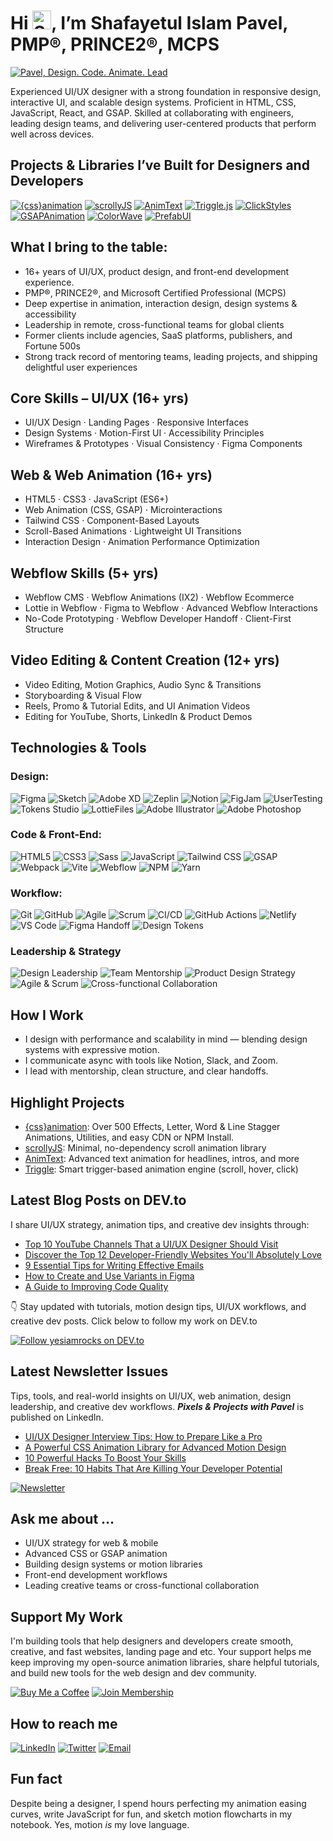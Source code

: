<h1>Hi <img src="https://raw.githubusercontent.com/verma-anushka/verma-anushka/master/gifs/wave.gif" alt="Shafayetul Islam Pavel on Github" width="30px">, I’m Shafayetul Islam Pavel, PMP®, PRINCE2®, MCPS</h1>

[![Pavel, Design. Code. Animate. Lead](https://pimp-my-readme-next.vercel.app/api/wavy-banner?subtitle=Design.%20Code.%20Animate.%20Lead&title=Pavel)](https://www.linkedin.com/in/shafayetul/)

Experienced UI/UX designer with a strong foundation in responsive design, interactive UI, and scalable design systems. Proficient in HTML, CSS, JavaScript, React, and GSAP. Skilled at collaborating with engineers, leading design teams, and delivering user-centered products that perform well across devices.

## Projects & Libraries I’ve Built for Designers and Developers

[![{css}animation](https://img.shields.io/badge/%7Bcss%7Danimation-Library-7e2ea0?style=for-the-badge&logo=css&logoColor=white)](https://github.com/yesiamrocks/cssanimation)
[![scrollyJS](https://img.shields.io/badge/scrollyJS-Scroll%20Animation-3ec6f2?style=for-the-badge&logo=javascript&logoColor=white)](https://github.com/yesiamrocks/scrollyjs)
[![AnimText](https://img.shields.io/badge/AnimText-Text%20Animation-f43f5e?style=for-the-badge&logo=javascript&logoColor=white)](https://github.com/yesiamrocks/animtext)
[![Triggle.js](https://img.shields.io/badge/Triggle-Trigger%20Engine-FF6600?style=for-the-badge&logo=javascript&logoColor=white)](https://github.com/yesiamrocks/triggle)
[![ClickStyles](https://img.shields.io/badge/ClickStyles-Button%20Animation-e91e63?style=for-the-badge&logo=javascript&logoColor=white)](https://github.com/yesiamrocks/ClickStyles)
[![GSAPAnimation](https://img.shields.io/badge/gsapanimation-GSAP%20Library-0AE448?style=for-the-badge&logo=javascript&logoColor=white)](https://github.com/yesiamrocks/gsapanimation)
[![ColorWave](https://img.shields.io/badge/ColorWave-Gradient%20Tools-FFB500?style=for-the-badge&logo=css&logoColor=white)](https://github.com/yesiamrocks/colorwave)
[![PrefabUI](https://img.shields.io/badge/PrefabUI-UI%20Components-06B6D4?style=for-the-badge&logo=tailwindcss&logoColor=white)](https://github.com/yesiamrocks/prefabui)

## What I bring to the table:

- 16+ years of UI/UX, product design, and front-end development experience.
- PMP®, PRINCE2®, and Microsoft Certified Professional (MCPS)
- Deep expertise in animation, interaction design, design systems & accessibility
- Leadership in remote, cross-functional teams for global clients
- Former clients include agencies, SaaS platforms, publishers, and Fortune 500s
- Strong track record of mentoring teams, leading projects, and shipping delightful user experiences

## Core Skills – UI/UX (16+ yrs)

- UI/UX Design · Landing Pages · Responsive Interfaces
- Design Systems · Motion-First UI · Accessibility Principles
- Wireframes & Prototypes · Visual Consistency · Figma Components

## Web & Web Animation (16+ yrs)

- HTML5 · CSS3 · JavaScript (ES6+)
- Web Animation (CSS, GSAP) · Microinteractions
- Tailwind CSS · Component-Based Layouts
- Scroll-Based Animations · Lightweight UI Transitions
- Interaction Design · Animation Performance Optimization

## Webflow Skills (5+ yrs)

- Webflow CMS · Webflow Animations (IX2) · Webflow Ecommerce
- Lottie in Webflow · Figma to Webflow · Advanced Webflow Interactions
- No-Code Prototyping · Webflow Developer Handoff · Client-First Structure

## Video Editing & Content Creation (12+ yrs)

- Video Editing, Motion Graphics, Audio Sync & Transitions
- Storyboarding & Visual Flow
- Reels, Promo & Tutorial Edits, and UI Animation Videos
- Editing for YouTube, Shorts, LinkedIn & Product Demos

## Technologies & Tools

### Design:

![Figma](https://img.shields.io/badge/Figma-F24E1E?style=for-the-badge&logo=figma&logoColor=white)
![Sketch](https://img.shields.io/badge/Sketch-F7B500?style=for-the-badge&logo=sketch&logoColor=black)
![Adobe XD](https://img.shields.io/badge/Adobe%20XD-FF61F6?style=for-the-badge&logo=adobe-xd&logoColor=white)
![Zeplin](https://img.shields.io/badge/Zeplin-FFAE00?style=for-the-badge&logo=zeplin&logoColor=white)
![Notion](https://img.shields.io/badge/Notion-000000?style=for-the-badge&logo=notion&logoColor=white)
![FigJam](https://img.shields.io/badge/FigJam-9146FF?style=for-the-badge&logo=figma&logoColor=white)
![UserTesting](https://img.shields.io/badge/UserTesting-0052CC?style=for-the-badge)
![Tokens Studio](https://img.shields.io/badge/Tokens%20Studio-8C52FF?style=for-the-badge&logo=figma&logoColor=white)
![LottieFiles](https://img.shields.io/badge/LottieFiles-00BFFF?style=for-the-badge&logo=lottiefiles&logoColor=white)
![Adobe Illustrator](https://img.shields.io/badge/Adobe%20Illustrator-FF9A00?style=for-the-badge&logo=adobeillustrator&logoColor=white)
![Adobe Photoshop](https://img.shields.io/badge/Adobe%20Photoshop-31A8FF?style=for-the-badge&logo=adobephotoshop&logoColor=white)

### Code & Front-End:

![HTML5](https://img.shields.io/badge/HTML5-E34F26?style=for-the-badge&logo=html5&logoColor=white)
![CSS3](https://img.shields.io/badge/CSS3-1572B6?style=for-the-badge&logo=css&logoColor=white)
![Sass](https://img.shields.io/badge/Sass-CC6699?style=for-the-badge&logo=sass&logoColor=white)
![JavaScript](https://img.shields.io/badge/JavaScript-F7DF1E?style=for-the-badge&logo=javascript&logoColor=black)
![Tailwind CSS](https://img.shields.io/badge/Tailwind_CSS-06B6D4?style=for-the-badge&logo=tailwind-css&logoColor=white)
![GSAP](https://img.shields.io/badge/GSAP-88CE02?style=for-the-badge&logo=javascript&logoColor=white)
![Webpack](https://img.shields.io/badge/Webpack-8DD6F9?style=for-the-badge&logo=webpack&logoColor=white)
![Vite](https://img.shields.io/badge/Vite-646CFF?style=for-the-badge&logo=vite&logoColor=white)
![Webflow](https://img.shields.io/badge/Webflow-4353FF?style=for-the-badge&logo=webflow&logoColor=white)
![NPM](https://img.shields.io/badge/NPM-CB3837?style=for-the-badge&logo=npm&logoColor=white)
![Yarn](https://img.shields.io/badge/Yarn-2C8EBB?style=for-the-badge&logo=yarn&logoColor=white)

### Workflow:

![Git](https://img.shields.io/badge/Git-F05032?style=for-the-badge&logo=git&logoColor=white)
![GitHub](https://img.shields.io/badge/GitHub-181717?style=for-the-badge&logo=github&logoColor=white)
![Agile](https://img.shields.io/badge/Agile-27AE60?style=for-the-badge&logo=jira&logoColor=white)
![Scrum](https://img.shields.io/badge/Scrum-3498DB?style=for-the-badge&logo=trello&logoColor=white)
![CI/CD](https://img.shields.io/badge/CI%2FCD-0064A5?style=for-the-badge&logo=githubactions&logoColor=white)
![GitHub Actions](https://img.shields.io/badge/GitHub%20Actions-2088FF?style=for-the-badge&logo=githubactions&logoColor=white)
![Netlify](https://img.shields.io/badge/Netlify-00C7B7?style=for-the-badge&logo=netlify&logoColor=white)
![VS Code](https://img.shields.io/badge/VS%20Code-007ACC?style=for-the-badge&logo=visualstudiocode&logoColor=white)
![Figma Handoff](https://img.shields.io/badge/Figma%20Handoff-F24E1E?style=for-the-badge&logo=figma&logoColor=white)
![Design Tokens](https://img.shields.io/badge/Design%20Tokens-6200EA?style=for-the-badge)

### Leadership & Strategy

![Design Leadership](https://img.shields.io/badge/Design%20Leadership-c800de?style=for-the-badge)
![Team Mentorship](https://img.shields.io/badge/Team%20Mentorship-155DFC?style=for-the-badge)
![Product Design Strategy](https://img.shields.io/badge/Product%20Design%20Strategy-F1C40F?style=for-the-badge)
![Agile & Scrum](https://img.shields.io/badge/Agile%20%26%20Scrum-27AE60?style=for-the-badge)
![Cross-functional Collaboration](https://img.shields.io/badge/Cross--functional%20Collaboration-E67E22?style=for-the-badge)

## How I Work

- I design with performance and scalability in mind — blending design systems with expressive motion.
- I communicate async with tools like Notion, Slack, and Zoom.
- I lead with mentorship, clean structure, and clear handoffs.

## Highlight Projects

- [{css}animation](https://github.com/yesiamrocks/cssanimation): Over 500 Effects, Letter, Word & Line Stagger Animations, Utilities, and easy CDN or NPM Install.
- [scrollyJS](https://github.com/yesiamrocks/scrollyjs): Minimal, no-dependency scroll animation library
- [AnimText](https://github.com/yesiamrocks/animtext): Advanced text animation for headlines, intros, and more
- [Triggle](https://github.com/yesiamrocks/triggle): Smart trigger-based animation engine (scroll, hover, click)

## Latest Blog Posts on DEV.to

I share UI/UX strategy, animation tips, and creative dev insights through:

<!-- DEV-TO:START -->

- [Top 10 YouTube Channels That a UI/UX Designer Should Visit](https://dev.to/yesiamrocks/top-10-youtube-channels-that-a-uiux-designer-should-visit-2f2g)
- [Discover the Top 12 Developer-Friendly Websites You&#39;ll Absolutely Love](https://dev.to/yesiamrocks/discover-the-top-12-developer-friendly-websites-youll-absolutely-love-233h)
- [9 Essential Tips for Writing Effective Emails](https://dev.to/yesiamrocks/9-essential-tips-for-writing-effective-emails-1bo3)
- [How to Create and Use Variants in Figma](https://dev.to/yesiamrocks/how-to-create-and-use-variants-in-figma-2acp)
- [A Guide to Improving Code Quality](https://dev.to/yesiamrocks/a-guide-to-improving-code-quality-30i1)
<!-- DEV-TO:END -->

👇 Stay updated with tutorials, motion design tips, UI/UX workflows, and creative dev posts. Click below to follow my work on DEV.to

[![Follow yesiamrocks on DEV.to](https://img.shields.io/badge/Follow-@yesiamrocks-black?style=for-the-badge&logo=dev.to&logoColor=white)](https://dev.to/yesiamrocks)

## Latest Newsletter Issues

Tips, tools, and real-world insights on UI/UX, web animation, design leadership, and creative dev workflows.
**_Pixels & Projects with Pavel_** is published on LinkedIn.

- [UI/UX Designer Interview Tips: How to Prepare Like a Pro](https://www.linkedin.com/pulse/uiux-designer-interview-tips-how-prepare-like-pro-shafayetul-islam-opocc)
- [A Powerful CSS Animation Library for Advanced Motion Design](https://www.linkedin.com/pulse/powerful-css-animation-library-advanced-motion-design-9tjnc/)
- [10 Powerful Hacks To Boost Your Skills](https://www.linkedin.com/pulse/10-powerful-hacks-boost-your-skills-pavel-pmp-prince2-mcps-yyooc/)
- [Break Free: 10 Habits That Are Killing Your Developer Potential](https://www.linkedin.com/pulse/break-free-10-habits-killing-your-developer-potential/)

[![Newsletter](https://img.shields.io/badge/Pixels_&_Projects_with_Pavel-Subscribe-a6ca4b?style=for-the-badge&logo=linkedin)](https://www.linkedin.com/newsletters/pixels-projects-with-pavel-7093275757006782464/)

## Ask me about …

- UI/UX strategy for web & mobile
- Advanced CSS or GSAP animation
- Building design systems or motion libraries
- Front-end development workflows
- Leading creative teams or cross-functional collaboration

## Support My Work

I'm building tools that help designers and developers create smooth, creative, and fast websites, landing page and etc.
Your support helps me keep improving my open-source animation libraries, share helpful tutorials, and build new tools for the web design and dev community.

[![Buy Me a Coffee](https://img.shields.io/badge/Buy%20Me%20a%20Coffee-Support%20My%20Work-FFDD00?style=for-the-badge&logo=buy-me-a-coffee&logoColor=white)](https://www.buymeacoffee.com/yesiamrocks) [![Join Membership](https://img.shields.io/badge/Become%20a%20Member-Monthly%20Support-FFDD00?style=for-the-badge&logo=buy-me-a-coffee&logoColor=white)](https://www.buymeacoffee.com/yesiamrocks/membership)

## How to reach me

[![LinkedIn](https://img.shields.io/badge/LinkedIn-@shafayetul-blue?style=for-the-badge&logo=linkedin&logoColor=white)](https://www.linkedin.com/in/shafayetul/)
[![Twitter](https://img.shields.io/badge/Twitter-@yesiamrocks-1DA1F2?style=for-the-badge&logo=x&logoColor=white)](https://twitter.com/yesiamrocks)
[![Email](https://img.shields.io/badge/Email-yesiamrocks@gmail.com-D14836?style=for-the-badge&logo=gmail&logoColor=white)](mailto:yesiamrocks@gmail.com)

## Fun fact

Despite being a designer, I spend hours perfecting my animation easing curves, write JavaScript for fun, and sketch motion flowcharts in my notebook. Yes, motion _is_ my love language.
